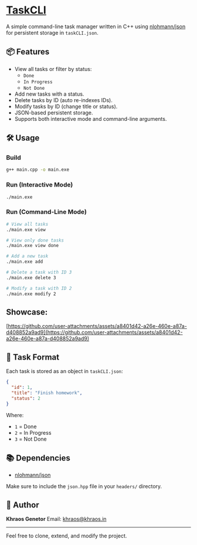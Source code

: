 # [TaskCLI](https://roadmap.sh/projects/task-tracker)

A simple command-line task manager written in C++ using [nlohmann/json](https://github.com/nlohmann/json) for persistent storage in `taskCLI.json`.

## 📦 Features

- View all tasks or filter by status:
  - `Done`
  - `In Progress`
  - `Not Done`
- Add new tasks with a status.
- Delete tasks by ID (auto re-indexes IDs).
- Modify tasks by ID (change title or status).
- JSON-based persistent storage.
- Supports both interactive mode and command-line arguments.

## 🛠️ Usage

### Build

```bash
g++ main.cpp -o main.exe
````

### Run (Interactive Mode)

```bash
./main.exe
```

### Run (Command-Line Mode)

```bash
# View all tasks
./main.exe view

# View only done tasks
./main.exe view done

# Add a new task
./main.exe add

# Delete a task with ID 3
./main.exe delete 3

# Modify a task with ID 2
./main.exe modify 2
```

## Showcase:

[https://github.com/user-attachments/assets/a8401d42-a26e-460e-a87a-d408852a9ad9](https://github.com/user-attachments/assets/a8401d42-a26e-460e-a87a-d408852a9ad9)

## 📂 Task Format

Each task is stored as an object in `taskCLI.json`:

```json
{
  "id": 1,
  "title": "Finish homework",
  "status": 2
}
```

Where:

* `1` = Done
* `2` = In Progress
* `3` = Not Done

## 📚 Dependencies

* [nlohmann/json](https://github.com/nlohmann/json)

Make sure to include the `json.hpp` file in your `headers/` directory.

## 👤 Author

**Khraos Genetor**
Email: [khraos@khraos.in](mailto:khraos@khraos.in)

---

Feel free to clone, extend, and modify the project.

